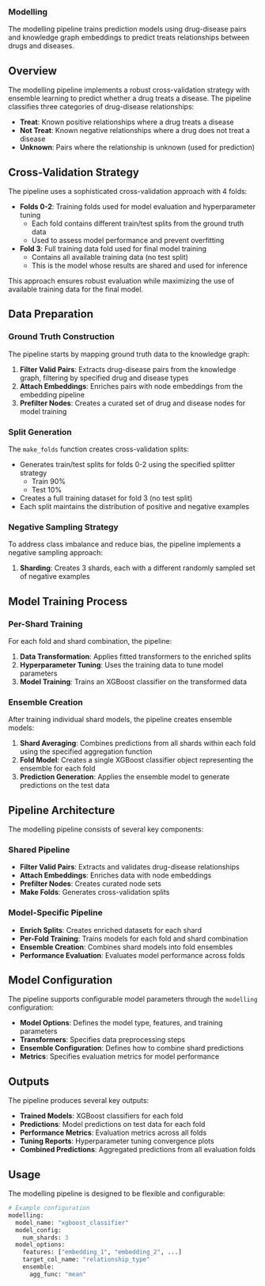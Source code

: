 ### Modelling

The modelling pipeline trains prediction models using drug-disease pairs and knowledge graph embeddings to predict treats relationships between drugs and diseases.

## Overview

The modelling pipeline implements a robust cross-validation strategy with ensemble learning to predict whether a drug treats a disease. The pipeline classifies three categories of drug-disease relationships:
- **Treat**: Known positive relationships where a drug treats a disease
- **Not Treat**: Known negative relationships where a drug does not treat a disease  
- **Unknown**: Pairs where the relationship is unknown (used for prediction)

## Cross-Validation Strategy

The pipeline uses a sophisticated cross-validation approach with 4 folds:

- **Folds 0-2**: Training folds used for model evaluation and hyperparameter tuning
  - Each fold contains different train/test splits from the ground truth data
  - Used to assess model performance and prevent overfitting
- **Fold 3**: Full training data fold used for final model training
  - Contains all available training data (no test split)
  - This is the model whose results are shared and used for inference

This approach ensures robust evaluation while maximizing the use of available training data for the final model.

## Data Preparation

### Ground Truth Construction

The pipeline starts by mapping ground truth data to the knowledge graph:

1. **Filter Valid Pairs**: Extracts drug-disease pairs from the knowledge graph, filtering by specified drug and disease types
2. **Attach Embeddings**: Enriches pairs with node embeddings from the embedding pipeline
3. **Prefilter Nodes**: Creates a curated set of drug and disease nodes for model training

### Split Generation

The `make_folds` function creates cross-validation splits:

- Generates train/test splits for folds 0-2 using the specified splitter strategy
    - Train 90%
    - Test 10%
- Creates a full training dataset for fold 3 (no test split)
- Each split maintains the distribution of positive and negative examples

### Negative Sampling Strategy

To address class imbalance and reduce bias, the pipeline implements a negative sampling approach:

1. **Sharding**: Creates 3 shards, each with a different randomly sampled set of negative examples

## Model Training Process

### Per-Shard Training

For each fold and shard combination, the pipeline:

1. **Data Transformation**: Applies fitted transformers to the enriched splits
2. **Hyperparameter Tuning**: Uses the training data to tune model parameters
3. **Model Training**: Trains an XGBoost classifier on the transformed data

### Ensemble Creation

After training individual shard models, the pipeline creates ensemble models:

1. **Shard Averaging**: Combines predictions from all shards within each fold using the specified aggregation function
2. **Fold Model**: Creates a single XGBoost classifier object representing the ensemble for each fold
3. **Prediction Generation**: Applies the ensemble model to generate predictions on the test data

## Pipeline Architecture

The modelling pipeline consists of several key components:

### Shared Pipeline
- **Filter Valid Pairs**: Extracts and validates drug-disease relationships
- **Attach Embeddings**: Enriches data with node embeddings
- **Prefilter Nodes**: Creates curated node sets
- **Make Folds**: Generates cross-validation splits

### Model-Specific Pipeline
- **Enrich Splits**: Creates enriched datasets for each shard
- **Per-Fold Training**: Trains models for each fold and shard combination
- **Ensemble Creation**: Combines shard models into fold ensembles
- **Performance Evaluation**: Evaluates model performance across folds

## Model Configuration

The pipeline supports configurable model parameters through the `modelling` configuration:

- **Model Options**: Defines the model type, features, and training parameters
- **Transformers**: Specifies data preprocessing steps
- **Ensemble Configuration**: Defines how to combine shard predictions
- **Metrics**: Specifies evaluation metrics for model performance

## Outputs

The pipeline produces several key outputs:

- **Trained Models**: XGBoost classifiers for each fold
- **Predictions**: Model predictions on test data for each fold
- **Performance Metrics**: Evaluation metrics across all folds
- **Tuning Reports**: Hyperparameter tuning convergence plots
- **Combined Predictions**: Aggregated predictions from all evaluation folds

## Usage

The modelling pipeline is designed to be flexible and configurable:

```python
# Example configuration
modelling:
  model_name: "xgboost_classifier"
  model_config:
    num_shards: 3
  model_options:
    features: ["embedding_1", "embedding_2", ...]
    target_col_name: "relationship_type"
    ensemble:
      agg_func: "mean"
```


